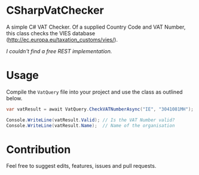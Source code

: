 # CSharpVatChecker
A simple C# VAT Checker. Of a supplied Country Code and VAT Number, this class checks the VIES database (http://ec.europa.eu/taxation_customs/vies/). 

*I couldn't find a free REST implementation.*

# Usage
Compile the `VatQuery` file into your project and use the class as outlined below.

```csharp
var vatResult = await VatQuery.CheckVATNumberAsync("IE", "3041081MH"); // The Squarespace VAT Number

Console.WriteLine(vatResult.Valid); // Is the VAT Number valid?
Console.WriteLine(vatResult.Name);  // Name of the organisation
```

# Contribution
Feel free to suggest edits, features, issues and pull requests.
